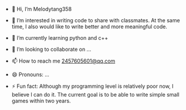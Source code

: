 - 👋 Hi, I’m Melodytang358
- 👀 I’m interested in writing code to share with classmates. At the same time, I also would like to write better and more meaningful code.

- 🌱 I’m currently learning python and c++
- 💞️ I’m looking to collaborate on ...
- 📫 How to reach me 2457605601@qq.com
- 😄 Pronouns: ...
- ⚡ Fun fact: Although my programming level is relatively poor now, I believe I can do it. The current goal is to be able to write simple small games within two years.

<!---
Melodytang358/Melodytang358 is a ✨ special ✨ repository because its `README.md` (this file) appears on your GitHub profile.
You can click the Preview link to take a look at your changes.
--->
